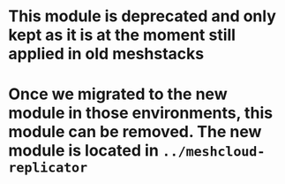 # This module is deprecated and only kept as it is at the moment still applied in old meshstacks
# Once we migrated to the new module in those environments, this module can be removed. The new module is located in `../meshcloud-replicator`